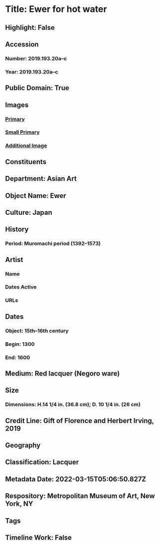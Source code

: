 # Title: Ewer for hot water
## Highlight: False
## Accession
### Number: 2019.193.20a–c
### Year: 2019.193.20a–c
## Public Domain: True
## Images
### [Primary](https://images.metmuseum.org/CRDImages/as/original/DP-23575-001.jpg)
### [Small Primary](https://images.metmuseum.org/CRDImages/as/web-large/DP-23575-001.jpg)
### [Additional Image](https://images.metmuseum.org/CRDImages/as/original/DP-23575-002.jpg)
## Constituents
## Department: Asian Art
## Object Name: Ewer
## Culture: Japan
## History
### Period: Muromachi period (1392–1573)
## Artist
### Name
### Dates Active
### URLs
## Dates
### Object: 15th–16th century
### Begin: 1300
### End: 1600
## Medium: Red lacquer (Negoro ware)
## Size
### Dimensions: H.14 1/4 in. (36.8 cm); D. 10 1/4 in. (26 cm)
## Credit Line: Gift of Florence and Herbert Irving, 2019
## Geography
## Classification: Lacquer
## Metadata Date: 2022-03-15T05:06:50.827Z
## Respository: Metropolitan Museum of Art, New York, NY
## Tags
## Timeline Work: False